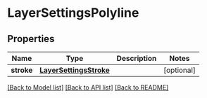 # LayerSettingsPolyline

## Properties
Name | Type | Description | Notes
------------ | ------------- | ------------- | -------------
**stroke** | [**LayerSettingsStroke**](LayerSettingsStroke.md) |  | [optional] 

[[Back to Model list]](../README.md#documentation-for-models) [[Back to API list]](../README.md#documentation-for-api-endpoints) [[Back to README]](../README.md)

